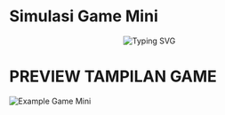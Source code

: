 # Simulasi Game Mini
<p align="center">
    <img src="https://readme-typing-svg.herokuapp.com?font=Bruno+Ace+SC&size=30&duration=1000&pause=1000&color=F70000&center=true&vCenter=true&width=700&height=70&lines=WELLCOME+TO+MY+GITHUB" alt="Typing SVG" />
</p>

# PREVIEW TAMPILAN GAME
![Example Game Mini](/asetgodot/Screenshot%20(320).png)

